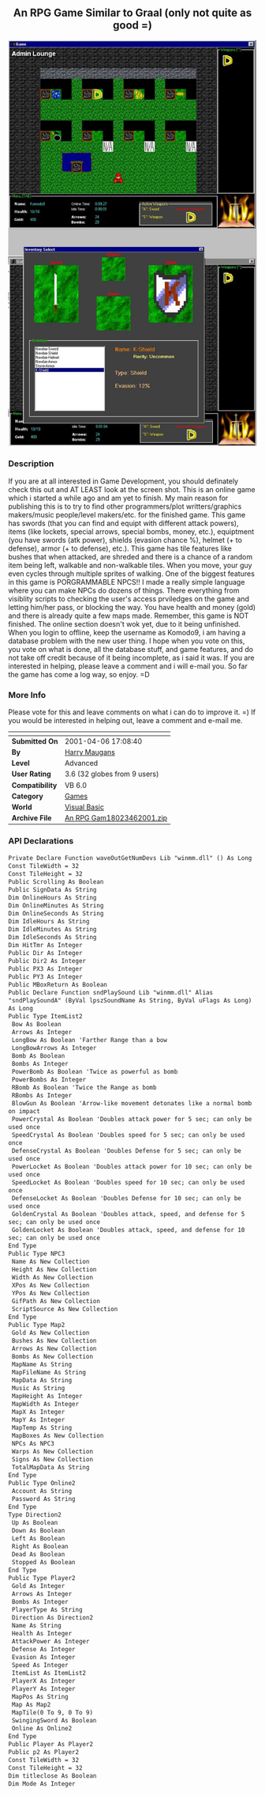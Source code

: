 ﻿<div align="center">

## An RPG Game Similar to Graal \(only not quite as good =\)

<img src="PIC200146173016851.jpg">
</div>

### Description

If you are at all interested in Game Development, you should definately check this out and AT LEAST look at the screen shot. This is an online game which i started a while ago and am yet to finish. My main reason for publishing this is to try to find other programmers/plot writters/graphics makers/music people/level makers/etc. for the finished game. This game has swords (that you can find and equipt with different attack powers), items (like lockets, special arrows, special bombs, money, etc.), equiptment (you have swords (atk power), shields (evasion chance %), helmet (+ to defense), armor (+ to defense), etc.). This game has tile features like bushes that when attacked, are shreded and there is a chance of a random item being left, walkable and non-walkable tiles. When you move, your guy even cycles through multiple sprites of walking. One of the biggest features in this game is PORGRAMMABLE NPCS!! I made a really simple language where you can make NPCs do dozens of things. There everything from visiblity scripts to checking the user's access prviledges on the game and letting him/her pass, or blocking the way. You have health and money (gold) and there is already quite a few maps made. Remember, this game is NOT finished. The online section doesn't wok yet, due to it being unfinished. When you login to offline, keep the username as Komodo9, i am having a database problem with the new user thing. I hope when you vote on this, you vote on what is done, all the database stuff, and game features, and do not take off credit because of it being incomplete, as i said it was. If you are interested in helping, please leave a comment and i will e-mail you. So far the game has come a log way, so enjoy. =D
 
### More Info
 
Please vote for this and leave comments on what i can do to improve it. =) If you would be interested in helping out, leave a comment and e-mail me.


<span>             |<span>
---                |---
**Submitted On**   |2001-04-06 17:08:40
**By**             |[Harry Maugans](https://github.com/Planet-Source-Code/PSCIndex/blob/master/ByAuthor/harry-maugans.md)
**Level**          |Advanced
**User Rating**    |3.6 (32 globes from 9 users)
**Compatibility**  |VB 6\.0
**Category**       |[Games](https://github.com/Planet-Source-Code/PSCIndex/blob/master/ByCategory/games__1-38.md)
**World**          |[Visual Basic](https://github.com/Planet-Source-Code/PSCIndex/blob/master/ByWorld/visual-basic.md)
**Archive File**   |[An RPG Gam18023462001\.zip](https://github.com/Planet-Source-Code/harry-maugans-an-rpg-game-similar-to-graal-only-not-quite-as-good__1-22198/archive/master.zip)

### API Declarations

```
Private Declare Function waveOutGetNumDevs Lib "winmm.dll" () As Long
Const TileWidth = 32
Const TileHeight = 32
Public Scrolling As Boolean
Public SignData As String
Dim OnlineHours As String
Dim OnlineMinutes As String
Dim OnlineSeconds As String
Dim IdleHours As String
Dim IdleMinutes As String
Dim IdleSeconds As String
Dim HitTmr As Integer
Public Dir As Integer
Public Dir2 As Integer
Public PX3 As Integer
Public PY3 As Integer
Public MBoxReturn As Boolean
Public Declare Function sndPlaySound Lib "winmm.dll" Alias "sndPlaySoundA" (ByVal lpszSoundName As String, ByVal uFlags As Long) As Long
Public Type ItemList2
 Bow As Boolean
 Arrows As Integer
 LongBow As Boolean 'Farther Range than a bow
 LongBowArrows As Integer
 Bomb As Boolean
 Bombs As Integer
 PowerBomb As Boolean 'Twice as powerful as bomb
 PowerBombs As Integer
 RBomb As Boolean 'Twice the Range as bomb
 RBombs As Integer
 BlowGun As Boolean 'Arrow-like movement detonates like a normal bomb on impact
 PowerCrystal As Boolean 'Doubles attack power for 5 sec; can only be used once
 SpeedCrystal As Boolean 'Doubles speed for 5 sec; can only be used once
 DefenseCrystal As Boolean 'Doubles Defense for 5 sec; can only be used once
 PowerLocket As Boolean 'Doubles attack power for 10 sec; can only be used once
 SpeedLocket As Boolean 'Doubles speed for 10 sec; can only be used once
 DefenseLocket As Boolean 'Doubles Defense for 10 sec; can only be used once
 GoldenCrystal As Boolean 'Doubles attack, speed, and defense for 5 sec; can only be used once
 GoldenLocket As Boolean 'Doubles attack, speed, and defense for 10 sec; can only be used once
End Type
Public Type NPC3
 Name As New Collection
 Height As New Collection
 Width As New Collection
 XPos As New Collection
 YPos As New Collection
 GifPath As New Collection
 ScriptSource As New Collection
End Type
Public Type Map2
 Gold As New Collection
 Bushes As New Collection
 Arrows As New Collection
 Bombs As New Collection
 MapName As String
 MapFileName As String
 MapData As String
 Music As String
 MapHeight As Integer
 MapWidth As Integer
 MapX As Integer
 MapY As Integer
 MapTemp As String
 MapBoxes As New Collection
 NPCs As NPC3
 Warps As New Collection
 Signs As New Collection
 TotalMapData As String
End Type
Public Type Online2
 Account As String
 Password As String
End Type
Type Direction2
 Up As Boolean
 Down As Boolean
 Left As Boolean
 Right As Boolean
 Dead As Boolean
 Stopped As Boolean
End Type
Public Type Player2
 Gold As Integer
 Arrows As Integer
 Bombs As Integer
 PlayerType As String
 Direction As Direction2
 Name As String
 Health As Integer
 AttackPower As Integer
 Defense As Integer
 Evasion As Integer
 Speed As Integer
 ItemList As ItemList2
 PlayerX As Integer
 PlayerY As Integer
 MapPos As String
 Map As Map2
 MapTile(0 To 9, 0 To 9)
 SwingingSword As Boolean
 Online As Online2
End Type
Public Player As Player2
Public p2 As Player2
Const TileWidth = 32
Const TileHeight = 32
Dim titleclose As Boolean
Dim Mode As Integer
```





